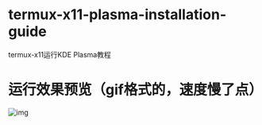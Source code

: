 # termux-x11-plasma-installation-guide
termux-x11运行KDE Plasma教程
# 运行效果预览（gif格式的，速度慢了点）  
![img](https://ghproxy.com/github.com/kde-yyds/termux-x11-plasma-installation-guide/raw/master/screenshots/1.gif)
